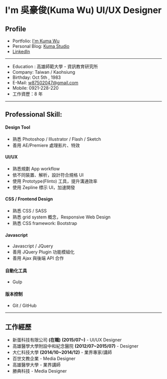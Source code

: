 # I'm 吳豪俊(Kuma Wu) UI/UX Designer

## Profile
- Portfolio: [I'm Kuma Wu](https://kumaheika.portfoliobox.net)
- Personal Blog: [Kuma Studio](https://kumaheika.github.io/)
- [LinkedIn](https://tw.linkedin.com/in/kuma-wu-4b8019a9)

---

- Education : 高雄師範大學 - 資訊教育研究所
- Company: Taiwan / Kaohsiung
- Birthday: Oct 5th , 1983
- E-Mail: [w87502047@gmail.com](mailto:w87502047@gmail.com)
- Mobile: 0921-228-220
- 工作資歷：8 年

---

## Professional Skill:
#### Design Tool
- 熟悉 Photoshop / Illustrator / Flash / Sketch
- 善用 AE/Premiere 處理影片、特效

#### UI/UX
- 熟悉規劃 App workflow
- 依不同裝置、解析，設計符合規格 UI
- 使用 Prototype(Flinto) 工具，提升溝通效率
- 使用 Zepline 標示 UI，加速開發

#### CSS / Frontend Design
- 熟悉 CSS / SASS
- 熟悉 grid system 概念，Responsive Web Design
- 熟悉 CSS framework: Bootstrap

#### Javascript
- Javascript / JQuery
- 善用 JQuery Plugin 功能模組化
- 善用 Ajax 與後端 API 合作

#### 自動化工具
- Gulp

#### 版本控制
- Git / GitHub

---

## 工作經歷
- 新蛋科技有限公司 **(在職)** **(2015/07~)** - UI/UX Designer
- 高雄醫學大學附設中和紀念醫院 **(2012/07~2015/07)** - Designer
- 大仁科技大學 **(2014/10~2014/12)** - 業界專家/講師
- 百世文教企業 - Media Designer
- 高雄醫學大學 - 業界講師
- 勝典科技 - Media Designer
